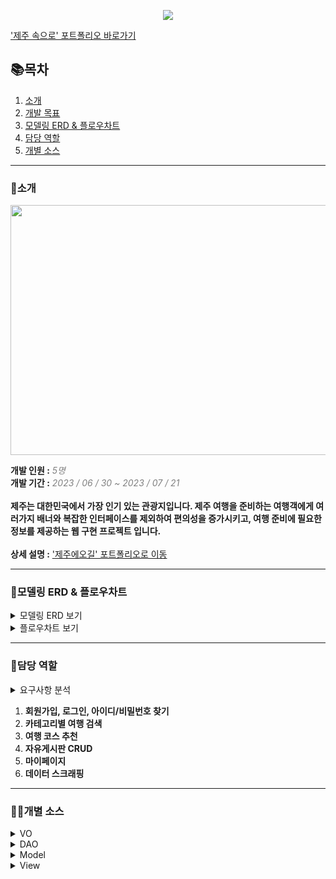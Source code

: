 <p align="center">
 <img src = "https://github.com/http-kjs/SecondProject/assets/124488773/dfd1ab7f-8389-4276-9ce4-d4f7e9422407">
</p>

['제주 속으로' 포트폴리오 바로가기](https://www.notion.so/ecf4fc9b31914a57a8cfd691ddd9f522)  
## 📚목차  
  
1. [소개](#소개)
2. [개발 목표](#개발-목표)
3. [모델링 ERD & 플로우차트](#모델링-erd--플로우차트)
4. [담당 역할](#담당-역할)
5. [개별 소스](#개별-소스)

---  
### 👋소개  
<p align="center">
 <img src = "https://github.com/http-kjs/SecondProject/assets/124488773/cdecd10a-bef5-40eb-8c84-5957b193aaac" height="400px", width="1200px">
</p>  

**개발 인원 :** *<span style = "color:gray">5명</span>*  
**개발 기간 :** *<span style = "color:gray">2023 / 06 / 30 ~ 2023 / 07 / 21</span>*  
<br>
**제주는 대한민국에서 가장 인기 있는 관광지입니다. 제주 여행을 준비하는 여행객에게 여러가지 배너와 복잡한 인터페이스를 제외하여 편의성을 증가시키고, 여행 준비에 필요한 정보를 제공하는 웹 구현 프로젝트 입니다.**  
<br>
**상세 설명 :** ['제주에오길' 포트폴리오로 이동](https://ten-pond-80a.notion.site/ecf4fc9b31914a57a8cfd691ddd9f522?pvs=4)

---  
### 📃모델링 ERD & 플로우차트
<details>
  <summary>모델링 ERD 보기</summary>
  <img src = "https://github.com/http-kjs/SecondProject/assets/124488773/b087ff25-2745-4380-80df-bb12034f820f">
</details>  
<details>
  <summary>플로우차트 보기</summary>
  <img src = "https://github.com/http-kjs/SecondProject/assets/124488773/6715f77e-0f6a-45d5-9db9-ac5d3960e23d">
</details>  

---  
### 🧑담당 역할
<details>
  <summary>요구사항 분석</summary>
  <img src = "https://github.com/http-kjs/SecondProject/assets/124488773/3295bfcc-38ab-4adc-8d64-ac69f663bb93"><br>
 <img src = "https://github.com/http-kjs/SecondProject/assets/124488773/9c0808c7-ebc3-4608-8227-87c4734ed8e9"><br>
 <img src = "https://github.com/http-kjs/SecondProject/assets/124488773/f77bd3cf-a6d1-4e53-93b9-ce8f925703d9">
</details>
  
1. **회원가입, 로그인, 아이디/비밀번호 찾기** 
2. **카테고리별 여행 검색** 
3. **여행 코스 추천** 
4. **자유게시판 CRUD**
5. **마이페이지**
6. **데이터 스크래핑**

---  
### 👨‍💻개별 소스  
  
<details>
 <summary>VO</summary>
 <ul>
  <li><a href = "https://github.com/http-kjs/FirstProject/blob/master/FirstProject/src/main/java/com/sist/vo/MemberVO.java">MemberVO</a> : 회원 관련</li>
  <li><a href = "https://github.com/http-kjs/FirstProject/blob/master/FirstProject/src/main/java/com/sist/vo/TravelVO.java">TravelVO</a> : 여행 검색 페이지 관련</li>
  <li><a href = "https://github.com/http-kjs/FirstProject/blob/master/FirstProject/src/main/java/com/sist/vo/CourseCategoryVO.java">CourseCategory</a> : 여행 코스 상세 페이지 관련</li>
  <li><a href = "https://github.com/http-kjs/FirstProject/blob/master/FirstProject/src/main/java/com/sist/vo/CourseDetailVO.java">CourseDetialVO</a> : 여행 코스 카테고리 관련</li>
  <li><a href = "https://github.com/http-kjs/FirstProject/blob/master/FirstProject/src/main/java/com/sist/vo/CourseJJimVO.java">CourseJJimVO</a> : 여행 코스 찜/추천 관련</li>
  <li><a href = "https://github.com/http-kjs/FirstProject/blob/master/FirstProject/src/main/java/com/sist/vo/FreeboardVO.java">FreeboardVO</a> : 자유게시판 관련</li>
  <li><a href = "https://github.com/http-kjs/FirstProject/blob/master/FirstProject/src/main/java/com/sist/vo/FreeBoardReplyVO.java">FreeboardReplyVO</a> : 자유게시판 댓글/대댓글 관련</li>
  
 </ul>
</details>
<details>
 <summary>DAO</summary>
 <ul>
  <li><a href ="https://github.com/http-kjs/FirstProject/blob/master/FirstProject/src/main/java/com/sist/dao/MemberDAO.java">MemberDAO</a> : 회원 관련(회원가입, 로그인, 아이디/비밀번호 찾기,마이페이지)</li>
  <li><a href ="https://github.com/http-kjs/FirstProject/blob/master/FirstProject/src/main/java/com/sist/dao/TravelDAO.java">TravelDAO</a>: 여행 검색 관련</li>
 <li><a href ="https://github.com/http-kjs/FirstProject/blob/master/FirstProject/src/main/java/com/sist/dao/CourseDAO.java">CourseDAO</a>: 여행 코스 추천 관련</li>
 <li><a href ="https://github.com/http-kjs/FirstProject/blob/master/FirstProject/src/main/java/com/sist/dao/CourseJJimRecommendDAO.java">CourseJJimRecommendDAO</a>: 추천 여행 코스 찜/추천 관련</li>
 <li><a href ="https://github.com/http-kjs/FirstProject/blob/master/FirstProject/src/main/java/com/sist/dao/FreeBoardDAO.java">FreeBoardDAO</a>: 자유게시판CRUD 관련</li>
 <li><a href ="https://github.com/http-kjs/FirstProject/blob/master/FirstProject/src/main/java/com/sist/dao/FreeBoardReplyDAO.java">FreeBoardReplyDAO</a>: 자유게시판 댓글/대댓글 관련</li>
 <li><a href ="https://github.com/http-kjs/FirstProject/blob/master/FirstProject/src/main/java/com/sist/dao/MypageDAO.java">MypageDAO</a>: 마이페이지 관련</li>
 
 </ul>
</details>
<details>
 <summary>Model</summary>
 <ul>
 <li><a href = "https://github.com/http-kjs/FirstProject/blob/master/FirstProject/src/main/java/com/sist/model/MemberModel.java">MemberModel</a> : 회원가입, 로그인, 아이디/비밀번호 찾기</li>
 <li><a href = "https://github.com/http-kjs/FirstProject/blob/master/FirstProject/src/main/java/com/sist/model/TravelModel.java">TravelModel</a> : 여행 검색, 상세</li>
 <li><a href = "https://github.com/http-kjs/FirstProject/blob/master/FirstProject/src/main/java/com/sist/model/CourseModel.java">CourseModel</a> : 여행 코스 추천 페이지</li>
 <li><a href = "https://github.com/http-kjs/FirstProject/blob/master/FirstProject/src/main/java/com/sist/model/CourseJJimRecommendModel.java">CourseJJimRecommendModel</a> : 여행 코스 찜/추천</li>
 <li><a href = "https://github.com/http-kjs/FirstProject/blob/master/FirstProject/src/main/java/com/sist/model/FreeBoardModel.java">FreeBoardModel</a> : 자유게시판 CRUD</li> 
  <li><a href = "https://github.com/http-kjs/FirstProject/blob/master/FirstProject/src/main/java/com/sist/model/FreeBoardReplyModel.java">FreeBoardReplyModel</a> : 자유게시판 댓글/대댓글</li> 
  <li><a href = "https://github.com/http-kjs/FirstProject/blob/master/FirstProject/src/main/java/com/sist/model/MyPageModel.java">MyPageModel</a> : 마이페이지</li> 
  
 </ul>
</details>
<details>
 <summary>View</summary>
 <ul>
  <li><a href = "https://github.com/http-kjs/FirstProject/tree/master/FirstProject/src/main/webapp/member">member</a></li>
  <li><a href = "https://github.com/http-kjs/FirstProject/tree/master/FirstProject/src/main/webapp/travel">travel</a></li>
  <li><a href = "https://github.com/http-kjs/FirstProject/tree/master/FirstProject/src/main/webapp/freeboard">freeboard</a></li>
  <li><a href = "https://github.com/http-kjs/FirstProject/tree/master/FirstProject/src/main/webapp/mypage">mypage</a></li>
 </ul>
</details>
